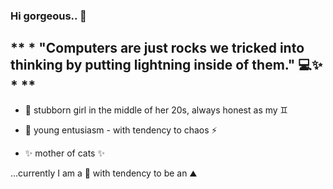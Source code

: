 ### Hi gorgeous.. 👋

## ** * "Computers are just rocks we tricked into thinking by putting lightning inside of them." 💻✨ * **


-    🌱 stubborn girl in the middle of her 20s, always honest as my ♊︎

-    👯 young entusiasm - with tendency to chaos ⚡

-    ✨ mother of cats ✨

...currently I am a 🗿 with tendency to be an ⛰️

<!--
- 🤔 I’m looking for help with ...
- 💬 Ask me about ...

📫 How to reach me: ...

-->
